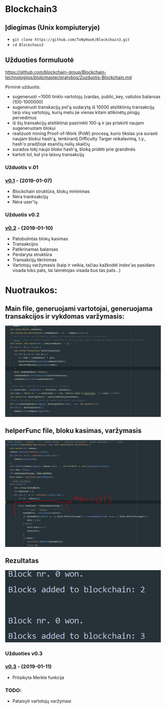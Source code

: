 ﻿# Blockchain3

## Įdiegimas (Unix kompiuteryje) 

- `git clone https://github.com/ToNyHasK/Blockchain3.git`
- `cd Blockchain3`

## Užduoties formuluotė
https://github.com/blockchain-group/Blockchain-technologijos/blob/master/pratybos/2uzduotis-Blockchain.md

Pirminė užduotis:
* sugeneruoti ~1000 tinklo vartotojų (vardas, public_key, valiutos balansas (100-1000000)
* sugeneruoti transkacijų pol'ą sudarytą iš 10000 atsitiktinių transakcijų tarp visų vartotojų, kurių metu jie vienas kitam atlikinėtų pinigų pervedimus
* iš šių transakcijų atsitiktinai pasirinkti 100-ą ir jas priskirti naujam sugeneruotam blokui
* realizuoti mining Proof-of-Work (PoW) procesą, kurio tikslas yra surasti naujam blokui hash'ą, tenkinantį Difficulty Targer reikalavimą, t.y., hash'o pradžioje esančių nulių skaičių
* suradus tokį naujo bloko hash'ą, bloką pridėti prie grandinės
* kartoti tol, kol yra laisvų transakcijų

### Užduotis v.01

### [v0.1](https://github.com/ToNyHasK/Blockchain3/releases/tag/v0.1) - (2019-01-07)

* Blockchain struktūra, blokų mininimas
* Nėra tranksakcijų
* Nėra user'ių

### Užduotis v0.2

### [v0.2](https://github.com/ToNyHasK/Blockchain3/releases/tag/v0.2) - (2019-01-10)

* Patobulintas blokų kasimas
* Transakcijos
* Patikrinamas balansas
* Perdaryta struktūra
* Transakcijų tikrinimas
* Vartotojų varžymasis (kaip ir veikia, tačiau kažkodėl index'as pasidaro visada toks pats, tai laimėtojas visada bus tas pats...)
# Nuotraukos:

## Main file, generuojami vartotojai, generuojama transakcijos ir vykdomas varžymasis:
![GitHub Logo](assets/pirmas_main.PNG)

## helperFunc file, bloku kasimas, varžymasis 
![GitHub Logo](assets/antras_helper.PNG)

## Rezultatas
![GitHub Logo](assets/winners.PNG)

### Užduoties v0.3

### [v0.3](https://github.com/ToNyHasK/Blockchain3/releases/tag/v0.3) - (2019-01-11)

* Pritaikyta Merkle funkcija

### TODO:

* Pataisyti vartotojų varžymasi

